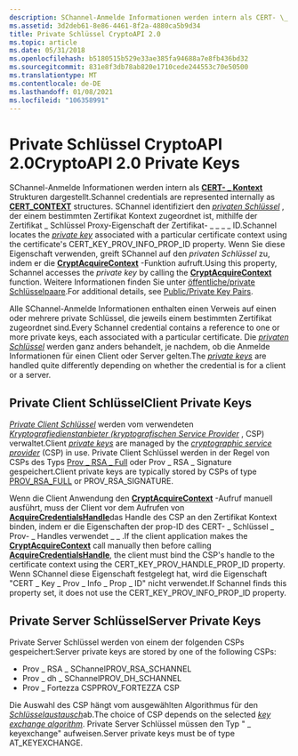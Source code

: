 ```yaml
---
description: SChannel-Anmelde Informationen werden intern als CERT- \_ Kontext Strukturen dargestellt.
ms.assetid: 3d2deb61-8e86-4461-8f2a-4880ca5b9d34
title: Private Schlüssel CryptoAPI 2.0
ms.topic: article
ms.date: 05/31/2018
ms.openlocfilehash: b5180515b529e33ae385fa94688a7e8fb436bd32
ms.sourcegitcommit: 831e8f3db78ab820e1710cede244553c70e50500
ms.translationtype: MT
ms.contentlocale: de-DE
ms.lasthandoff: 01/08/2021
ms.locfileid: "106358991"
---
```

# <a name="cryptoapi-20-private-keys"></a><span data-ttu-id="c9043-103">Private Schlüssel CryptoAPI 2.0</span><span class="sxs-lookup"><span data-stu-id="c9043-103">CryptoAPI 2.0 Private Keys</span></span>

<span data-ttu-id="c9043-104">SChannel-Anmelde Informationen werden intern als [**CERT- \_ Kontext**](/windows/desktop/api/wincrypt/ns-wincrypt-cert_context) Strukturen dargestellt.</span><span class="sxs-lookup"><span data-stu-id="c9043-104">Schannel credentials are represented internally as [**CERT\_CONTEXT**](/windows/desktop/api/wincrypt/ns-wincrypt-cert_context) structures.</span></span> <span data-ttu-id="c9043-105">SChannel identifiziert den [*privaten Schlüssel*](/windows/desktop/SecGloss/p-gly) , der einem bestimmten Zertifikat Kontext zugeordnet ist, mithilfe der Zertifikat \_ Schlüssel Proxy-Eigenschaft der Zertifikat- \_ \_ \_ \_ ID.</span><span class="sxs-lookup"><span data-stu-id="c9043-105">Schannel locates the [*private key*](/windows/desktop/SecGloss/p-gly) associated with a particular certificate context using the certificate's CERT\_KEY\_PROV\_INFO\_PROP\_ID property.</span></span> <span data-ttu-id="c9043-106">Wenn Sie diese Eigenschaft verwenden, greift SChannel auf den *privaten Schlüssel* zu, indem er die [**CryptAcquireContext**](/windows/desktop/api/wincrypt/nf-wincrypt-cryptacquirecontexta) -Funktion aufruft.</span><span class="sxs-lookup"><span data-stu-id="c9043-106">Using this property, Schannel accesses the *private key* by calling the [**CryptAcquireContext**](/windows/desktop/api/wincrypt/nf-wincrypt-cryptacquirecontexta) function.</span></span> <span data-ttu-id="c9043-107">Weitere Informationen finden Sie unter [öffentliche/private Schlüsselpaare](/windows/desktop/SecCrypto/public-private-key-pairs).</span><span class="sxs-lookup"><span data-stu-id="c9043-107">For additional details, see [Public/Private Key Pairs](/windows/desktop/SecCrypto/public-private-key-pairs).</span></span>

<span data-ttu-id="c9043-108">Alle SChannel-Anmelde Informationen enthalten einen Verweis auf einen oder mehrere private Schlüssel, die jeweils einem bestimmten Zertifikat zugeordnet sind.</span><span class="sxs-lookup"><span data-stu-id="c9043-108">Every Schannel credential contains a reference to one or more private keys, each associated with a particular certificate.</span></span> <span data-ttu-id="c9043-109">Die [*privaten Schlüssel*](/windows/desktop/SecGloss/p-gly) werden ganz anders behandelt, je nachdem, ob die Anmelde Informationen für einen Client oder Server gelten.</span><span class="sxs-lookup"><span data-stu-id="c9043-109">The [*private keys*](/windows/desktop/SecGloss/p-gly) are handled quite differently depending on whether the credential is for a client or a server.</span></span>

## <a name="client-private-keys"></a><span data-ttu-id="c9043-110">Private Client Schlüssel</span><span class="sxs-lookup"><span data-stu-id="c9043-110">Client Private Keys</span></span>

<span data-ttu-id="c9043-111">[*Private Client Schlüssel*](/windows/desktop/SecGloss/p-gly) werden vom verwendeten [*Kryptografiedienstanbieter (kryptografischen Service Provider*](/windows/desktop/SecGloss/c-gly) , CSP) verwaltet.</span><span class="sxs-lookup"><span data-stu-id="c9043-111">Client [*private keys*](/windows/desktop/SecGloss/p-gly) are managed by the [*cryptographic service provider*](/windows/desktop/SecGloss/c-gly) (CSP) in use.</span></span> <span data-ttu-id="c9043-112">Private Client Schlüssel werden in der Regel von CSPs des Typs [Prov \_ RSA \_ Full](/windows/desktop/SecCrypto/prov-rsa-full) oder Prov \_ RSA \_ Signature gespeichert.</span><span class="sxs-lookup"><span data-stu-id="c9043-112">Client private keys are typically stored by CSPs of type [PROV\_RSA\_FULL](/windows/desktop/SecCrypto/prov-rsa-full) or PROV\_RSA\_SIGNATURE.</span></span>

<span data-ttu-id="c9043-113">Wenn die Client Anwendung den [**CryptAcquireContext**](/windows/desktop/api/wincrypt/nf-wincrypt-cryptacquirecontexta) -Aufruf manuell ausführt, muss der Client vor dem Aufrufen von [**AcquireCredentialsHandle**](/windows/win32/api/sspi/nf-sspi-acquirecredentialshandlea)das Handle des CSP an den Zertifikat Kontext binden, indem er die Eigenschaften der prop-ID des CERT- \_ Schlüssel \_ Prov- \_ Handles verwendet \_ \_ .</span><span class="sxs-lookup"><span data-stu-id="c9043-113">If the client application makes the [**CryptAcquireContext**](/windows/desktop/api/wincrypt/nf-wincrypt-cryptacquirecontexta) call manually then before calling [**AcquireCredentialsHandle**](/windows/win32/api/sspi/nf-sspi-acquirecredentialshandlea), the client must bind the CSP's handle to the certificate context using the CERT\_KEY\_PROV\_HANDLE\_PROP\_ID property.</span></span> <span data-ttu-id="c9043-114">Wenn SChannel diese Eigenschaft festgelegt hat, wird die Eigenschaft "CERT \_ Key \_ Prov \_ Info \_ Prop \_ ID" nicht verwendet.</span><span class="sxs-lookup"><span data-stu-id="c9043-114">If Schannel finds this property set, it does not use the CERT\_KEY\_PROV\_INFO\_PROP\_ID property.</span></span>

## <a name="server-private-keys"></a><span data-ttu-id="c9043-115">Private Server Schlüssel</span><span class="sxs-lookup"><span data-stu-id="c9043-115">Server Private Keys</span></span>

<span data-ttu-id="c9043-116">Private Server Schlüssel werden von einem der folgenden CSPs gespeichert:</span><span class="sxs-lookup"><span data-stu-id="c9043-116">Server private keys are stored by one of the following CSPs:</span></span>

-   <span data-ttu-id="c9043-117">Prov \_ RSA \_ SChannel</span><span class="sxs-lookup"><span data-stu-id="c9043-117">PROV\_RSA\_SCHANNEL</span></span>
-   <span data-ttu-id="c9043-118">Prov \_ dh \_ SChannel</span><span class="sxs-lookup"><span data-stu-id="c9043-118">PROV\_DH\_SCHANNEL</span></span>
-   <span data-ttu-id="c9043-119">Prov \_ Fortezza CSP</span><span class="sxs-lookup"><span data-stu-id="c9043-119">PROV\_FORTEZZA CSP</span></span>

<span data-ttu-id="c9043-120">Die Auswahl des CSP hängt vom ausgewählten Algorithmus für den [*Schlüsselaustausch*](/windows/desktop/SecGloss/k-gly)ab.</span><span class="sxs-lookup"><span data-stu-id="c9043-120">The choice of CSP depends on the selected [*key exchange algorithm*](/windows/desktop/SecGloss/k-gly).</span></span> <span data-ttu-id="c9043-121">Private Server Schlüssel müssen den Typ " \_ keyexchange" aufweisen.</span><span class="sxs-lookup"><span data-stu-id="c9043-121">Server private keys must be of type AT\_KEYEXCHANGE.</span></span>

 

 
